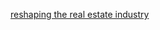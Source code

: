 [reshaping the real estate industry](https://helalabs.com/blog/12-top-real-estate-crypto-projects-to-know-in-2025/)